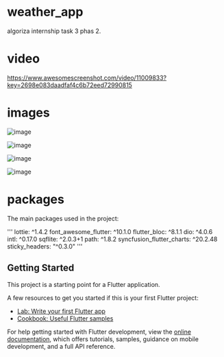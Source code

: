 # weather_app

algoriza internship task 3 phas 2.
# video
https://www.awesomescreenshot.com/video/11009833?key=2698e083daadfaf4c6b72eed72990815

# images 


![image](https://user-images.githubusercontent.com/99971619/189497990-9a5a7304-eced-4569-9c7b-7dba18eafdc7.png)

![image](https://user-images.githubusercontent.com/99971619/189498092-0735e5f0-1a5d-428a-ac4e-c8047d93a185.png)

![image](https://user-images.githubusercontent.com/99971619/189498110-2a50fb4c-7096-4725-8fb0-55674c5a6ffa.png)

![image](https://user-images.githubusercontent.com/99971619/189498188-c57211f3-dc8e-4d0f-9da5-a848feb234d5.png)

# packages

The main packages used in the project:

  '''
  lottie: ^1.4.2
  font_awesome_flutter: ^10.1.0
  flutter_bloc: ^8.1.1
  dio: ^4.0.6
  intl: ^0.17.0
  sqflite: ^2.0.3+1
  path: ^1.8.2
  syncfusion_flutter_charts: ^20.2.48
  sticky_headers: "^0.3.0"
  '''


## Getting Started

This project is a starting point for a Flutter application.

A few resources to get you started if this is your first Flutter project:

- [Lab: Write your first Flutter app](https://docs.flutter.dev/get-started/codelab)
- [Cookbook: Useful Flutter samples](https://docs.flutter.dev/cookbook)

For help getting started with Flutter development, view the
[online documentation](https://docs.flutter.dev/), which offers tutorials,
samples, guidance on mobile development, and a full API reference.
